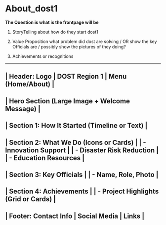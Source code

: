 # About_dost1


**The Question is what is the frontpage will be**

1. StoryTelling
about how do they start dost1 

2. Value Proposition 
what problem did dost are solving 
/ OR show the key Officials are
/ possibly show the pictures of they doing? 

3. Achievements or recognitions  


---------------------------------------------------
| Header: Logo | DOST Region 1 | Menu (Home/About) |
---------------------------------------------------
| Hero Section (Large Image + Welcome Message)     |
---------------------------------------------------
| Section 1: How It Started (Timeline or Text)     |
---------------------------------------------------
| Section 2: What We Do (Icons or Cards)           |
|   - Innovation Support                           |
|   - Disaster Risk Reduction                      |
|   - Education Resources                          |
---------------------------------------------------
| Section 3: Key Officials                         |
|   - Name, Role, Photo                            |
---------------------------------------------------
| Section 4: Achievements                          |
|   - Project Highlights (Grid or Cards)           |
---------------------------------------------------
| Footer: Contact Info | Social Media | Links      |
---------------------------------------------------
